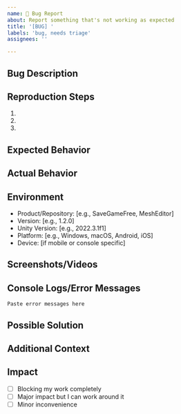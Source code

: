 ```yaml
---
name: 🐛 Bug Report
about: Report something that's not working as expected
title: '[BUG] '
labels: 'bug, needs triage'
assignees: ''

---
```


## Bug Description
<!-- A clear and concise description of what the bug is -->

## Reproduction Steps
<!-- Steps to reproduce the behavior -->
1.
2.
3.

## Expected Behavior
<!-- What you expected to happen -->

## Actual Behavior
<!-- What actually happened -->

## Environment
<!-- Please complete the following information -->
- Product/Repository: [e.g., SaveGameFree, MeshEditor]
- Version: [e.g., 1.2.0]
- Unity Version: [e.g., 2022.3.1f1]
- Platform: [e.g., Windows, macOS, Android, iOS]
- Device: [if mobile or console specific]

## Screenshots/Videos
<!-- If applicable, add screenshots or videos to help explain your problem -->

## Console Logs/Error Messages
<!-- Include any relevant error messages or logs -->
```
Paste error messages here
```

## Possible Solution
<!-- Optional: If you have suggestions on how to fix the bug -->

## Additional Context
<!-- Add any other context about the problem here -->

## Impact
<!-- How is this bug affecting your work? (optional) -->
- [ ] Blocking my work completely
- [ ] Major impact but I can work around it
- [ ] Minor inconvenience
